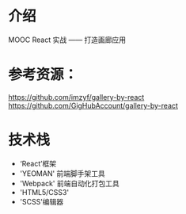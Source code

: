 # 介绍
MOOC React 实战 —— 打造画廊应用 <br>
# 参考资源：
https://github.com/imzyf/gallery-by-react <br>
https://github.com/GigHubAccount/gallery-by-react
# 技术栈
* ‘React’框架
* 'YEOMAN' 前端脚手架工具
* 'Webpack' 前端自动化打包工具
* 'HTML5/CSS3'
* 'SCSS'编辑器



